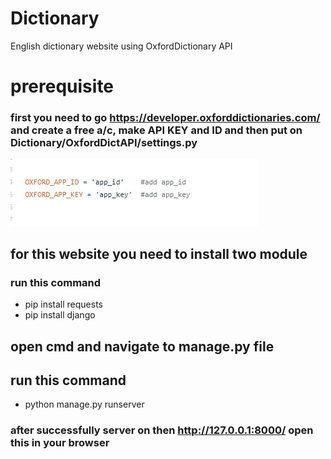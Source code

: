 # Dictionary
English dictionary website using OxfordDictionary API 

# prerequisite

### first you need to go https://developer.oxforddictionaries.com/ and create a free a/c, make API KEY and ID and then put on Dictionary/OxfordDictAPI/settings.py 

![alt text](https://github.com/codersachin26/Dictionary/blob/master/oxfordapi.jpg?raw=true)

## for this website you need to install two module 
### run this command
* pip install requests
* pip install django
## open cmd and navigate to manage.py file 
## run this command
* python manage.py runserver
### after successfully server on then http://127.0.0.1:8000/ open this in your browser
